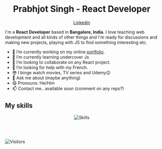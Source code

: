 <h1 align="center">Prabhjot Singh - React Developer</h1>

<p align="center">
  <a href="https://www.linkedin.com/in/prabhjotsumman">Linkedin</a>
</p>

I'm a __React Developer__ based in __Bangalore, India__. I love teaching web development and all kinds of other things and I'm ready for discussions and making new projects, playing with JS to find something interesting etc.

- 🔭 I’m currently working on my online [portfolio](https://prabhjotsumman.github.io/portfolio/).
- 🌱 I’m currently learning undercover Js
- 👯 I’m looking to collaborate on any React project.
- 🤔 I’m looking for help with my French.
- 😎 I binge watch movies, TV series and Udemy😉
- 💬 Ask me about (maybe anything)
- 😄 Pronouns: He/Him
- 📫 Contact me.. available soon (comment on any repo?)

## My skills

<p align="center">
  <img align="center" alt="Skills" src="https://github.com/viclafouch/viclafouch/blob/master/img/pack.png" />
</p>

<br/>
<br/>

![Visitors](https://visitor-badge.laobi.icu/badge?page_id=prabhjotsumman.prabhjotsumman)
